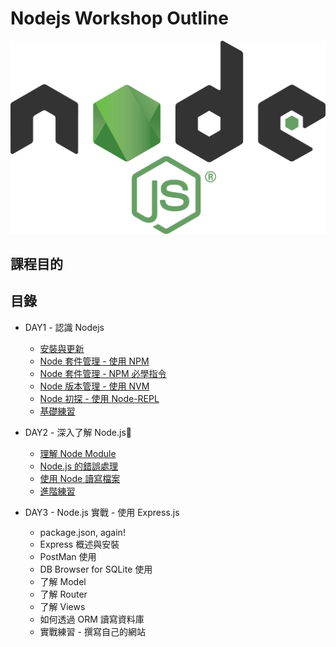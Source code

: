 # Nodejs Workshop Outline

![](/img/nodejs-logo.png)

## 課程目的


## 目錄

- DAY1 - 認識 Nodejs
  - [安裝與更新](./node-installation/README.md)
  - [Node 套件管理 - 使用 NPM](./npm/README.md)
  - [Node 套件管理 - NPM 必學指令](./npm-commands/README.md)
  - [Node 版本管理 - 使用 NVM](./nvm/README.md)
  - [Node 初探 - 使用 Node-REPL](./node-basic/README.md)
  - [基礎練習](./node-practice-basic/README.md)

- DAY2 - 深入了解 Node.js
  - [理解 Node Module](./node-module/README.md)
  - [Node.js 的錯誤處理](./node-error-handle/README.md)
  - [使用 Node 讀寫檔案](./node-fs/README.md)
  - [進階練習](./node-practice-adv/README.md)

- DAY3 - Node.js 實戰 - 使用 Express.js
  - package.json, again!
  - Express 概述與安裝
  - PostMan 使用
  - DB Browser for SQLite 使用
  - 了解 Model
  - 了解 Router
  - 了解 Views
  - 如何透過 ORM 讀寫資料庫
  - 實戰練習 - 撰寫自己的網站
